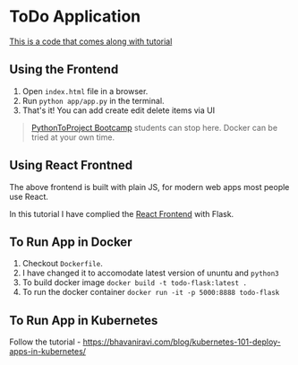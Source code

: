 # ToDo Application

[This is a code that comes along with tutorial](https://medium.com/@bhavaniravi/build-your-1st-python-web-app-with-flask-b039d11f101c)

## Using the Frontend

1. Open `index.html` file in a browser.
2. Run `python app/app.py` in the terminal.
3. That's it! You can add create edit delete items via UI

> [PythonToProject Bootcamp](https://bhavaniravi.gumroad.com/l/LaFSj) students can stop here. Docker can be tried at your own time.

## Using React Frontned

The above frontend is built with plain JS, for modern web apps most people use React. 

In this tutorial I have complied the [React Frontend](https://medium.com/bhavaniravi/building-your-1st-webapp-integrating-with-frontend-d9f1a8bf21a5) with Flask.

## To Run App in Docker

1. Checkout `Dockerfile`. 
2. I have changed it to accomodate latest version of ununtu and `python3`
3. To build docker image `docker build -t todo-flask:latest .`
4. To run the docker container `docker run -it -p 5000:8888 todo-flask `

## To Run App in Kubernetes 

Follow the tutorial - https://bhavaniravi.com/blog/kubernetes-101-deploy-apps-in-kubernetes/

